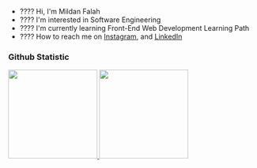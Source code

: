 - ???? Hi, I'm Mildan Falah
- ???? I'm interested in Software Engineering
- ???? I'm currently learning Front-End Web Development Learning Path
- ???? How to reach me on 
<a href="https://www.instagram.com/mildan_falah/" target="_blank">Instagram</a>, and
<a href="https://www.linkedin.com/in/mildan-falah/" target="_blank">LinkedIn</a>

### Github Statistic
<p align="left">
<a href="https://github.com/mildanfalah">
  <img height="180em" src="https://github-readme-stats-eight-theta.vercel.app/api?username=mildanfalah&show_icons=true&theme=midnight-purple&include_all_commits=true&count_private=true"/>
  <img height="180em" src="https://github-readme-stats-eight-theta.vercel.app/api/top-langs/?username=mildanfalah&layout=compact&langs_count=8&theme=midnight-purple"/>
</a>
</p>

<!--
**mildanfalah/mildanfalah** is a ✨ _special_ ✨ repository because its `README.md` (this file) appears on your GitHub profile.

Here are some ideas to get you started:

- 🔭 I’m currently working on ...
- 🌱 I’m currently learning ...
- 👯 I’m looking to collaborate on ...
- 🤔 I’m looking for help with ...
- 💬 Ask me about ...
- 📫 How to reach me: ...
- 😄 Pronouns: ...
- ⚡ Fun fact: ...
-->
